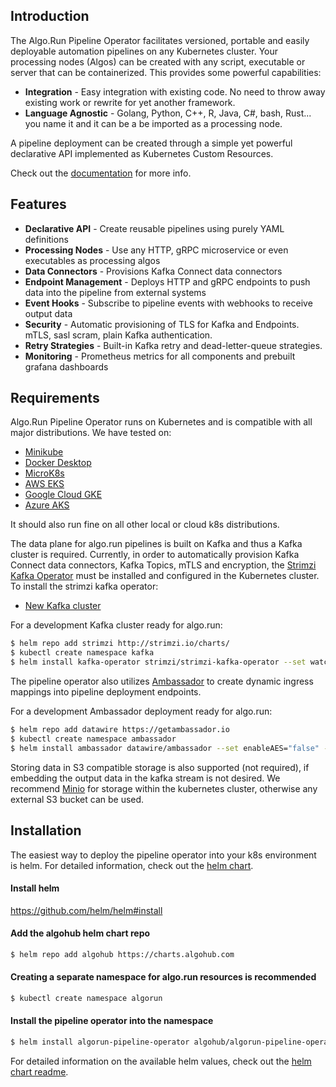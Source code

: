 ## Introduction

The Algo.Run Pipeline Operator facilitates versioned, portable and easily deployable automation pipelines on any Kubernetes cluster. Your processing nodes (Algos) can be created with any script, executable or server that can be containerized. 
This provides some powerful capabilities:

* **Integration** - Easy integration with existing code. No need to throw away existing work or rewrite for yet another framework.
* **Language Agnostic** - Golang, Python, C++, R, Java, C#, bash, Rust... you name it and it can be a be imported as a processing node.

A pipeline deployment can be created through a simple yet powerful declarative API implemented as Kubernetes Custom Resources. 

Check out the [documentation](https://algohub.com/lc/docs) for more info.

## Features
* **Declarative API** - Create reusable pipelines using purely YAML definitions
* **Processing Nodes** - Use any HTTP, gRPC microservice or even executables as processing algos
* **Data Connectors** - Provisions Kafka Connect data connectors
* **Endpoint Management** - Deploys HTTP and gRPC endpoints to push data into the pipeline from external systems
* **Event Hooks** - Subscribe to pipeline events with webhooks to receive output data
* **Security** - Automatic provisioning of TLS for Kafka and Endpoints. mTLS, sasl scram, plain Kafka authentication.
* **Retry Strategies** - Built-in Kafka retry and dead-letter-queue strategies.
* **Monitoring** - Prometheus metrics for all components and prebuilt grafana dashboards

## Requirements

Algo.Run Pipeline Operator runs on Kubernetes and is compatible with all major distributions. We have tested on:
- [Minikube](https://github.com/kubernetes/minikube)
- [Docker Desktop](https://www.docker.com/products/docker-desktop)
- [MicroK8s](https://microk8s.io/)
- [AWS EKS](https://aws.amazon.com/eks/)
- [Google Cloud GKE](https://cloud.google.com/kubernetes-engine)
- [Azure AKS](https://azure.microsoft.com/en-us/services/kubernetes-service/)

It should also run fine on all other local or cloud k8s distributions.


The data plane for algo.run pipelines is built on Kafka and thus a Kafka cluster is required. Currently, in order to automatically provision Kafka Connect data connectors, Kafka Topics, mTLS and encryption, the [Strimzi Kafka Operator](https://strimzi.io/) must be installed and configured in the Kubernetes cluster. 
To install the strimzi kafka operator:
- [New Kafka cluster](https://strimzi.io/docs/quickstart/latest/#proc-install-product-str)

For a development Kafka cluster ready for algo.run:
```bash
$ helm repo add strimzi http://strimzi.io/charts/
$ kubectl create namespace kafka
$ helm install kafka-operator strimzi/strimzi-kafka-operator --set watchNamespaces="{algorun}" --namespace kafka
```

The pipeline operator also utilizes [Ambassador](https://www.getambassador.io/) to create dynamic ingress mappings into pipeline deployment endpoints.

For a development Ambassador deployment ready for algo.run:
```bash
$ helm repo add datawire https://getambassador.io
$ kubectl create namespace ambassador
$ helm install ambassador datawire/ambassador --set enableAES="false" --namespace ambassador
```

Storing data in S3 compatible storage is also supported (not required), if embedding the output data in the kafka stream is not desired.
We recommend [Minio](https://min.io/) for storage within the kubernetes cluster, otherwise any external S3 bucket can be used.

## Installation

The easiest way to deploy the pipeline operator into your k8s environment is helm. 
For detailed information, check out the [helm chart](https://github.com/algohubhq/helm-charts/tree/master/pipeline-operator).

#### Install helm
https://github.com/helm/helm#install

#### Add the algohub helm chart repo
```bash
$ helm repo add algohub https://charts.algohub.com
```

#### Creating a separate namespace for algo.run resources is recommended
```bash
$ kubectl create namespace algorun
```

#### Install the pipeline operator into the namespace
```bash
$ helm install algorun-pipeline-operator algohub/algorun-pipeline-operator --namespace algorun
```

For detailed information on the available helm values, check out the [helm chart readme](https://github.com/algohubhq/helm-charts/tree/master/pipeline-operator).